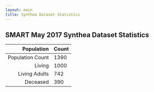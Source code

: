 ```yaml
---
layout: main
title: Synthea Dataset Statistics
---
```


## SMART May 2017 Synthea Dataset Statistics 

| Population                |  Count         | 
| -------------------------:| ---------------|
| Population Count          | 1390           |
|  Living                   | 1000           |
|  Living Adults            | 742            |
|  Deceased                 | 390            |
  

